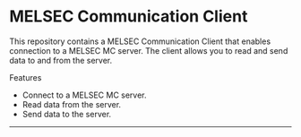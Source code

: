 # MELSEC Communication Client

This repository contains a MELSEC Communication Client that enables connection to a MELSEC MC server. The client allows you to read and send data to and from the server.

Features

* Connect to a MELSEC MC server.
* Read data from the server.
* Send data to the server.

***

